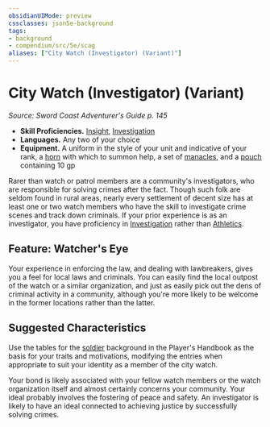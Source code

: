 ```yaml
---
obsidianUIMode: preview
cssclasses: json5e-background
tags:
- background
- compendium/src/5e/scag
aliases: ["City Watch (Investigator) (Variant)"]
---
```

# City Watch (Investigator) (Variant)
*Source: Sword Coast Adventurer's Guide p. 145*  

- **Skill Proficiencies.** [Insight](rules/skills.md#Insight), [Investigation](rules/skills.md#Investigation)  
- **Languages.** Any two of your choice  
- **Equipment.** A uniform in the style of your unit and indicative of your rank, a [horn](compendium/items/horn.md) with which to summon help, a set of [manacles](compendium/items/manacles.md), and a [pouch](compendium/items/pouch.md) containing 10 gp  

Rarer than watch or patrol members are a community's investigators, who are responsible for solving crimes after the fact. Though such folk are seldom found in rural areas, nearly every settlement of decent size has at least one or two watch members who have the skill to investigate crime scenes and track down criminals. If your prior experience is as an investigator, you have proficiency in [Investigation](rules/skills.md#Investigation) rather than [Athletics](rules/skills.md#Athletics).

## Feature: Watcher's Eye

Your experience in enforcing the law, and dealing with lawbreakers, gives you a feel for local laws and criminals. You can easily find the local outpost of the watch or a similar organization, and just as easily pick out the dens of criminal activity in a community, although you're more likely to be welcome in the former locations rather than the latter.

## Suggested Characteristics

Use the tables for the [soldier](compendium/backgrounds/soldier.md) background in the Player's Handbook as the basis for your traits and motivations, modifying the entries when appropriate to suit your identity as a member of the city watch.

Your bond is likely associated with your fellow watch members or the watch organization itself and almost certainly concerns your community. Your ideal probably involves the fostering of peace and safety. An investigator is likely to have an ideal connected to achieving justice by successfully solving crimes.